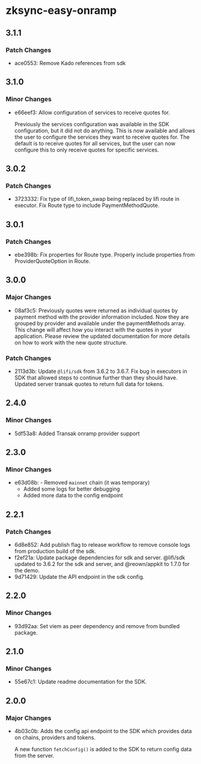 # zksync-easy-onramp

## 3.1.1

### Patch Changes

- ace0553: Remove Kado references from sdk

## 3.1.0

### Minor Changes

- e66eef3: Allow configuration of services to receive quotes for.

  Previously the services configuration was available in the SDK configuration,
  but it did not do anything. This is now available and allows the user to
  configure the services they want to receive quotes for. The default is
  to receive quotes for all services, but the user can now configure this
  to only receive quotes for specific services.

## 3.0.2

### Patch Changes

- 3723332: Fix type of lifi_token_swap being replaced by lifi route in executor.
  Fix Route type to include PaymentMethodQuote.

## 3.0.1

### Patch Changes

- ebe398b: Fix properties for Route type.
  Properly include properties from ProviderQuoteOption in Route.

## 3.0.0

### Major Changes

- 08af3c5: Previously quotes were returned as individual quotes
  by payment method with the provider information included.
  Now they are grouped by provider and available
  under the paymentMethods array.
  This change will affect how you interact
  with the quotes in your application.
  Please review the updated documentation for more details
  on how to work with the new quote structure.

### Patch Changes

- 2113d3b: Update `@lifi/sdk` from 3.6.2 to 3.6.7.
  Fix bug in executors in SDK that allowed steps to continue further than they should have.
  Updated server transak quotes to return full data for tokens.

## 2.4.0

### Minor Changes

- 5df53a8: Added Transak onramp provider support

## 2.3.0

### Minor Changes

- e63d08b: - Removed `mainnet` chain (it was temporary)
  - Added some logs for better debugging
  - Added more data to the config endpoint

## 2.2.1

### Patch Changes

- 6d8e852: Add publish flag to release workflow to remove console logs from production build of the sdk.
- f2ef21a: Update package dependencies for sdk and server.
  @lifi/sdk updated to 3.6.2 for the sdk and server, and @reown/appkit to 1.7.0 for the demo.
- 9d71429: Update the API endpoint in the sdk config.

## 2.2.0

### Minor Changes

- 93d92aa: Set viem as peer dependency and remove from bundled package.

## 2.1.0

### Minor Changes

- 55e67c1: Update readme documentation for the SDK.

## 2.0.0

### Major Changes

- 4b03c0b: Adds the config api endpoint to the SDK which provides data on chains, providers and tokens.

  A new function `fetchConfig()` is added to the SDK to return config data from the server.
